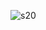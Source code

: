 ![s20](https://cloud.githubusercontent.com/assets/16949849/13327163/b8578ac0-dc0e-11e5-9eed-f6f7448e8a2e.png)
